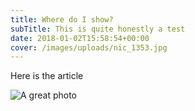 ```yaml
---
title: Where do I show?
subTitle: This is quite honestly a test
date: 2018-01-02T15:58:54+00:00
cover: /images/uploads/nic_1353.jpg
---
```

Here is the article

![A great photo](/images/uploads/nic_1353.jpg)
